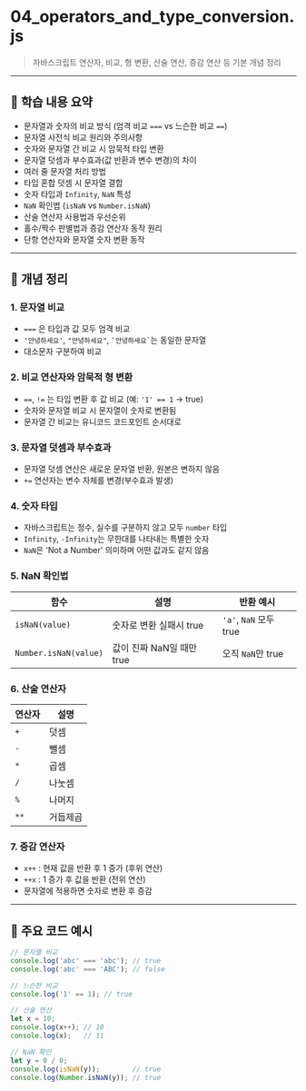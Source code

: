 # 04_operators_and_type_conversion.js

> 자바스크립트 연산자, 비교, 형 변환, 산술 연산, 증감 연산 등 기본 개념 정리

---

## 📌 학습 내용 요약

- 문자열과 숫자의 비교 방식 (엄격 비교 `===` vs 느슨한 비교 `==`)
- 문자열 사전식 비교 원리와 주의사항
- 숫자와 문자열 간 비교 시 암묵적 타입 변환
- 문자열 덧셈과 부수효과(값 반환과 변수 변경)의 차이
- 여러 줄 문자열 처리 방법
- 타입 혼합 덧셈 시 문자열 결합
- 숫자 타입과 `Infinity`, `NaN` 특성
- `NaN` 확인법 (`isNaN` vs `Number.isNaN`)
- 산술 연산자 사용법과 우선순위
- 홀수/짝수 판별법과 증감 연산자 동작 원리
- 단항 연산자와 문자열 숫자 변환 동작

---

## 🧠 개념 정리

### 1. 문자열 비교

- `===` 은 타입과 값 모두 엄격 비교
- `'안녕하세요'`, `"안녕하세요"`, `` `안녕하세요` ``는 동일한 문자열
- 대소문자 구분하여 비교

### 2. 비교 연산자와 암묵적 형 변환

- `==`, `!=` 는 타입 변환 후 값 비교 (예: `'1' == 1` → true)
- 숫자와 문자열 비교 시 문자열이 숫자로 변환됨
- 문자열 간 비교는 유니코드 코드포인트 순서대로

### 3. 문자열 덧셈과 부수효과

- 문자열 덧셈 연산은 새로운 문자열 반환, 원본은 변하지 않음
- `+=` 연산자는 변수 자체를 변경(부수효과 발생)

### 4. 숫자 타입

- 자바스크립트는 정수, 실수를 구분하지 않고 모두 `number` 타입
- `Infinity`, `-Infinity`는 무한대를 나타내는 특별한 숫자
- `NaN`은 'Not a Number' 의미하며 어떤 값과도 같지 않음

### 5. NaN 확인법

| 함수            | 설명                          | 반환 예시         |
|-----------------|-------------------------------|-------------------|
| `isNaN(value)`  | 숫자로 변환 실패시 true       | `'a'`, `NaN` 모두 true |
| `Number.isNaN(value)` | 값이 진짜 NaN일 때만 true  | 오직 `NaN`만 true  |

### 6. 산술 연산자

| 연산자 | 설명     |
|--------|----------|
| `+`    | 덧셈     |
| `-`    | 뺄셈     |
| `*`    | 곱셈     |
| `/`    | 나눗셈   |
| `%`    | 나머지   |
| `**`   | 거듭제곱 |

### 7. 증감 연산자

- `x++` : 현재 값을 반환 후 1 증가 (후위 연산)
- `++x` : 1 증가 후 값을 반환 (전위 연산)
- 문자열에 적용하면 숫자로 변환 후 증감

---

## 🧪 주요 코드 예시

```js
// 문자열 비교
console.log('abc' === 'abc'); // true
console.log('abc' === 'ABC'); // false

// 느슨한 비교
console.log('1' == 1); // true

// 산술 연산
let x = 10;
console.log(x++); // 10
console.log(x);   // 11

// NaN 확인
let y = 0 / 0;
console.log(isNaN(y));        // true
console.log(Number.isNaN(y)); // true